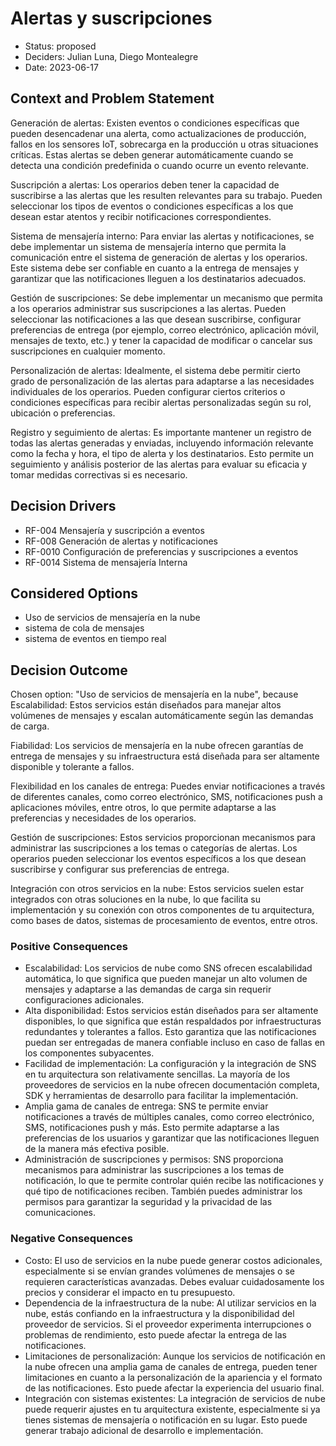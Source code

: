 # Alertas y suscripciones

* Status: proposed
* Deciders: Julian Luna, Diego Montealegre
* Date: 2023-06-17

## Context and Problem Statement

Generación de alertas: Existen eventos o condiciones específicas que pueden desencadenar una alerta, como actualizaciones de producción, fallos en los sensores IoT, sobrecarga en la producción u otras situaciones críticas. Estas alertas se deben generar automáticamente cuando se detecta una condición predefinida o cuando ocurre un evento relevante.

Suscripción a alertas: Los operarios deben tener la capacidad de suscribirse a las alertas que les resulten relevantes para su trabajo. Pueden seleccionar los tipos de eventos o condiciones específicas a los que desean estar atentos y recibir notificaciones correspondientes.

Sistema de mensajería interno: Para enviar las alertas y notificaciones, se debe implementar un sistema de mensajería interno que permita la comunicación entre el sistema de generación de alertas y los operarios. Este sistema debe ser confiable en cuanto a la entrega de mensajes y garantizar que las notificaciones lleguen a los destinatarios adecuados.

Gestión de suscripciones: Se debe implementar un mecanismo que permita a los operarios administrar sus suscripciones a las alertas. Pueden seleccionar las notificaciones a las que desean suscribirse, configurar preferencias de entrega (por ejemplo, correo electrónico, aplicación móvil, mensajes de texto, etc.) y tener la capacidad de modificar o cancelar sus suscripciones en cualquier momento.

Personalización de alertas: Idealmente, el sistema debe permitir cierto grado de personalización de las alertas para adaptarse a las necesidades individuales de los operarios. Pueden configurar ciertos criterios o condiciones específicas para recibir alertas personalizadas según su rol, ubicación o preferencias.

Registro y seguimiento de alertas: Es importante mantener un registro de todas las alertas generadas y enviadas, incluyendo información relevante como la fecha y hora, el tipo de alerta y los destinatarios. Esto permite un seguimiento y análisis posterior de las alertas para evaluar su eficacia y tomar medidas correctivas si es necesario.

## Decision Drivers

* RF-004	Mensajería y suscripción a eventos
* RF-008	Generación de alertas y notificaciones
* RF-0010	Configuración de preferencias y suscripciones a eventos
* RF-0014	Sistema de mensajería Interna

## Considered Options

* Uso de servicios de mensajería en la nube
* sistema de cola de mensajes
* sistema de eventos en tiempo real

## Decision Outcome

Chosen option: "Uso de servicios de mensajería en la nube", because Escalabilidad: Estos servicios están diseñados para manejar altos volúmenes de mensajes y escalan automáticamente según las demandas de carga.

Fiabilidad: Los servicios de mensajería en la nube ofrecen garantías de entrega de mensajes y su infraestructura está diseñada para ser altamente disponible y tolerante a fallos.

Flexibilidad en los canales de entrega: Puedes enviar notificaciones a través de diferentes canales, como correo electrónico, SMS, notificaciones push a aplicaciones móviles, entre otros, lo que permite adaptarse a las preferencias y necesidades de los operarios.

Gestión de suscripciones: Estos servicios proporcionan mecanismos para administrar las suscripciones a los temas o categorías de alertas. Los operarios pueden seleccionar los eventos específicos a los que desean suscribirse y configurar sus preferencias de entrega.

Integración con otros servicios en la nube: Estos servicios suelen estar integrados con otras soluciones en la nube, lo que facilita su implementación y su conexión con otros componentes de tu arquitectura, como bases de datos, sistemas de procesamiento de eventos, entre otros.

### Positive Consequences

* Escalabilidad: Los servicios de nube como SNS ofrecen escalabilidad automática, lo que significa que pueden manejar un alto volumen de mensajes y adaptarse a las demandas de carga sin requerir configuraciones adicionales.
* Alta disponibilidad: Estos servicios están diseñados para ser altamente disponibles, lo que significa que están respaldados por infraestructuras redundantes y tolerantes a fallos. Esto garantiza que las notificaciones puedan ser entregadas de manera confiable incluso en caso de fallas en los componentes subyacentes.
* Facilidad de implementación: La configuración y la integración de SNS en tu arquitectura son relativamente sencillas. La mayoría de los proveedores de servicios en la nube ofrecen documentación completa, SDK y herramientas de desarrollo para facilitar la implementación.
* Amplia gama de canales de entrega: SNS te permite enviar notificaciones a través de múltiples canales, como correo electrónico, SMS, notificaciones push y más. Esto permite adaptarse a las preferencias de los usuarios y garantizar que las notificaciones lleguen de la manera más efectiva posible.
* Administración de suscripciones y permisos: SNS proporciona mecanismos para administrar las suscripciones a los temas de notificación, lo que te permite controlar quién recibe las notificaciones y qué tipo de notificaciones reciben. También puedes administrar los permisos para garantizar la seguridad y la privacidad de las comunicaciones.

### Negative Consequences

* Costo: El uso de servicios en la nube puede generar costos adicionales, especialmente si se envían grandes volúmenes de mensajes o se requieren características avanzadas. Debes evaluar cuidadosamente los precios y considerar el impacto en tu presupuesto.
* Dependencia de la infraestructura de la nube: Al utilizar servicios en la nube, estás confiando en la infraestructura y la disponibilidad del proveedor de servicios. Si el proveedor experimenta interrupciones o problemas de rendimiento, esto puede afectar la entrega de las notificaciones.
* Limitaciones de personalización: Aunque los servicios de notificación en la nube ofrecen una amplia gama de canales de entrega, pueden tener limitaciones en cuanto a la personalización de la apariencia y el formato de las notificaciones. Esto puede afectar la experiencia del usuario final.
* Integración con sistemas existentes: La integración de servicios de nube puede requerir ajustes en tu arquitectura existente, especialmente si ya tienes sistemas de mensajería o notificación en su lugar. Esto puede generar trabajo adicional de desarrollo e implementación.

